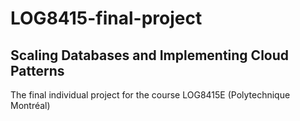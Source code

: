 # LOG8415-final-project

## Scaling Databases and Implementing Cloud Patterns

The final individual project for the course LOG8415E (Polytechnique Montréal)
